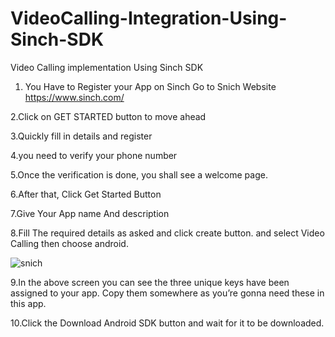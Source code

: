 # VideoCalling-Integration-Using-Sinch-SDK
Video Calling implementation Using Sinch SDK


1. You Have to Register your App on Sinch
Go to Snich Website https://www.sinch.com/

2.Click on GET STARTED button to move ahead

3.Quickly fill in details and register 

4.you need to verify your phone number

5.Once the verification is done, you shall see a welcome page.

6.After that, Click Get Started Button

7.Give Your App name And description

8.Fill The required details as asked and click create button. and select Video Calling then choose android.

![snich](https://cloud.githubusercontent.com/assets/15822647/25472623/b3656a42-2b49-11e7-8f15-b09517d2afd0.png)

9.In the above screen you can see the three unique keys have been assigned to your app.
Copy them somewhere as you’re gonna need these in this app.

10.Click the Download Android SDK button and wait for it to be downloaded.



